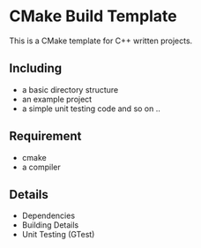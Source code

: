 # CMake Build Template
This is a CMake template for C++ written projects.

## Including
- a basic directory structure
- an example project
- a simple unit testing code
and so on ..

## Requirement
- cmake
- a compiler
<!-- conan: will be added for package managing later-->

## Details
- Dependencies
- Building Details
- Unit Testing (GTest)
<!-- Troubleshooting, Docker-->